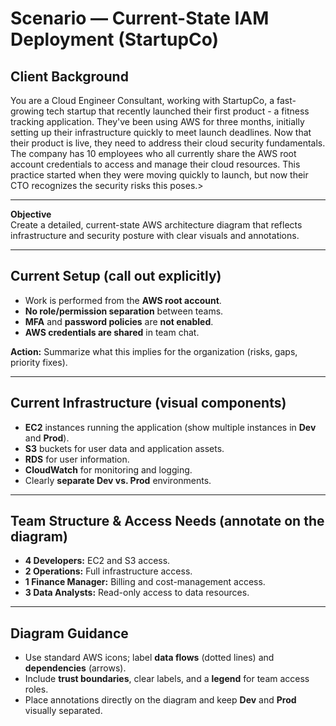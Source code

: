 # Scenario — Current-State IAM Deployment (StartupCo)


## Client Background

You are a Cloud Engineer Consultant, working with StartupCo, a fast-growing tech startup that recently launched their first product - a fitness tracking application.
They've been using AWS for three months, initially setting up their infrastructure quickly to meet launch deadlines.
Now that their product is live, they need to address their cloud security fundamentals.  The company has 10 employees who all currently share the AWS root account credentials to access and manage their cloud resources.
This practice started when they were moving quickly to launch, but now their CTO recognizes the security risks this poses.>

---

**Objective**  
Create a detailed, current-state AWS architecture diagram that reflects infrastructure and security posture with clear visuals and annotations.

---

## Current Setup (call out explicitly)
- Work is performed from the **AWS root account**.  
- **No role/permission separation** between teams.  
- **MFA** and **password policies** are **not enabled**.  
- **AWS credentials are shared** in team chat.  

**Action:** Summarize what this implies for the organization (risks, gaps, priority fixes).

---

## Current Infrastructure (visual components)
- **EC2** instances running the application (show multiple instances in **Dev** and **Prod**).  
- **S3** buckets for user data and application assets.  
- **RDS** for user information.  
- **CloudWatch** for monitoring and logging.  
- Clearly **separate Dev vs. Prod** environments.

---

## Team Structure & Access Needs (annotate on the diagram)
- **4 Developers:** EC2 and S3 access.  
- **2 Operations:** Full infrastructure access.  
- **1 Finance Manager:** Billing and cost-management access.  
- **3 Data Analysts:** Read-only access to data resources.

---

## Diagram Guidance
- Use standard AWS icons; label **data flows** (dotted lines) and **dependencies** (arrows).  
- Include **trust boundaries**, clear labels, and a **legend** for team access roles.  
- Place annotations directly on the diagram and keep **Dev** and **Prod** visually separated.
